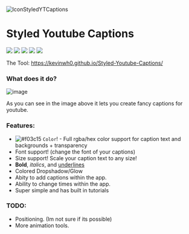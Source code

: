 ![IconStyledYTCaptions](https://user-images.githubusercontent.com/45321184/121992564-bdcad400-cd56-11eb-96c0-bb4821a7481b.png)

# Styled Youtube Captions

<img src="https://img.shields.io/github/license/kevinwh0/Styled-Youtube-Captions" /> <img src="https://img.shields.io/github/issues-raw/kevinwh0/Styled-Youtube-Captions" /> <img src="https://img.shields.io/github/contributors/kevinwh0/Styled-Youtube-Captions" /> <img src="https://img.shields.io/github/forks/kevinwh0/Styled-Youtube-Captions?style=social" /> <img src="https://img.shields.io/github/stars/kevinwh0/Styled-Youtube-Captions?style=social" />

The Tool: https://kevinwh0.github.io/Styled-Youtube-Captions/

### What does it do?

![image](https://user-images.githubusercontent.com/45321184/120233306-5bc48780-c20a-11eb-80e6-e8054d0e7ccc.png)

As you can see in the image above it lets you create fancy captions for youtube.

### Features:

- ![#f03c15](https://via.placeholder.com/15/f03c15/000000?text=+) `Color`! - Full rgba/hex color support for caption text and backgrounds + transparency
- Font support! (change the font of your captions)
- Size support! Scale your caption text to any size!
- **Bold**, _italics_, and <u>underlines</u>
- Colored Dropshadow/Glow
- Abity to add captions within the app.
- Ability to change times within the app.
- Super simple and has built in tutorials

### TODO:

- Positioning. (Im not sure if its possible)
- More animation tools.
